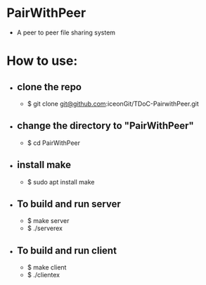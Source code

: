 # PairWithPeer
- A peer to peer file sharing system

# How to use:
- ## clone the repo
    - $ git clone git@github.com:iceonGit/TDoC-PairwithPeer.git
- ## change the directory to "PairWithPeer"
    - $ cd PairWithPeer
- ## install make
    - $ sudo apt install make

- ## To build and run server
    - $ make server
    - $ ./serverex

- ## To build and run client 
    - $ make client
    - $ ./clientex
